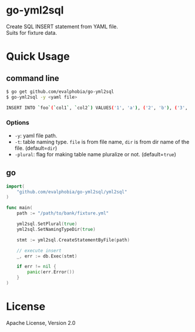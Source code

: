 # go-yml2sql

Create SQL INSERT statement from YAML file.  
Suits for fixture data.

# Quick Usage

## command line
```sh
$ go get github.com/evalphobia/go-yml2sql
$ go-yml2sql -y <yaml file>

INSERT INTO `foo`(`col1`, `col2`) VALUES('1', 'a'), ('2', 'b'), ('3', 'c');
```

### Options

- `-y`: yaml file path.
- `-t`: table naming type. `file` is from file name, `dir` is from dir name of the file. (default=`dir`)
- `-plural`: flag for making table name pluralize or not. (default=`true`)


## go

```go
import(
    "github.com/evalphobia/go-yml2sql/yml2sql"
)

func main(
    path := "/path/to/bank/fixture.yml"

    yml2sql.SetPlural(true)
    yml2sql.SetNamingTypeDir(true)

    stmt := yml2sql.CreateStatementByFile(path)

    // execute insert
    _, err := db.Exec(stmt)

    if err != nil {
        panic(err.Error())
    }
)
```

# License

Apache License, Version 2.0
